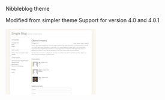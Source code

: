 Nibbleblog theme

Modified from simpler theme
Support for version 4.0 and 4.0.1

![alt tag](https://github.com/aswzen/i-simple/blob/master/i-simple/screenshot.jpg?raw=true)
